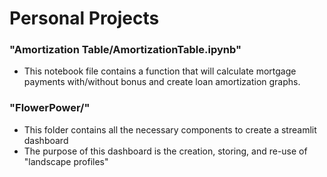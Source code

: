 # Personal Projects

### "Amortization Table/AmortizationTable.ipynb"
- This notebook file contains a function that will calculate mortgage payments with/without bonus and create loan amortization graphs.

### "FlowerPower/"
- This folder contains all the necessary components to create a streamlit dashboard
- The purpose of this dashboard is the creation, storing, and re-use of "landscape profiles"
